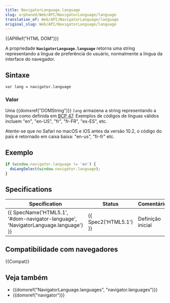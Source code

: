 ```yaml
---
title: NavigatorLanguage.language
slug: orphaned/Web/API/NavigatorLanguage/language
translation_of: Web/API/NavigatorLanguage/language
original_slug: Web/API/NavigatorLanguage/language
---
```

{{APIRef("HTML DOM")}}

A propriedade **`NavigatorLanguage.language`** retorna uma string representando a língua de preferência do usuário, normalmente a língua da interface do navegador.

## Sintaxe

```
var lang = navigator.language
```

### Valor

Uma {{domxref("DOMString")}} _`lang`_ armazena a string representando a língua como definida em [BCP 47](http://www.ietf.org/rfc/bcp/bcp47.txt). Exemplos de códigos de línguas válidos incluem "en", "en-US", "fr", "fr-FR", "es-ES", etc.

Atente-se que no Safari no macOS e iOS antes da versão 10.2, o código do país é retornado em caixa baixa: "en-us", "fr-fr" etc.

## Exemplo

```js
if (window.navigator.language != 'en') {
  doLangSelect(window.navigator.language);
}
```

## Specifications

| Specification                                                                                                | Status                       | Comentários       |
| ------------------------------------------------------------------------------------------------------------ | ---------------------------- | ----------------- |
| {{ SpecName('HTML5.1', '#dom-navigator-language', 'NavigatorLanguage.language') }} | {{ Spec2('HTML5.1') }} | Definição inicial |

## Compatibilidade com navegadores

{{Compat}}

## Veja também

- {{domxref("NavigatorLanguage.languages", "navigator.languages")}}
- {{domxref("navigator")}}
